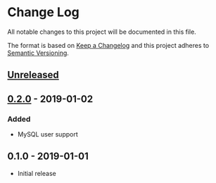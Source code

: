# Change Log


All notable changes to this project will be documented in this file.

The format is based on [Keep a Changelog](http://keepachangelog.com/en/1.0.0/)
and this project adheres to [Semantic Versioning](http://semver.org/spec/v2.0.0.html).


## [Unreleased]


## [0.2.0] - 2019-01-02

### Added

- MySQL user support


## 0.1.0 - 2019-01-01

- Initial release


[Unreleased]: https://github.com/webplates/ansible-role-percona-xtrabackup/compare/0.2.0...HEAD
[0.2.0]: https://github.com/webplates/ansible-role-percona-xtrabackup/compare/0.1.0...0.2.0
